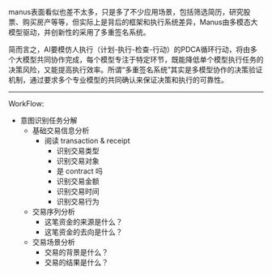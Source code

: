 manus表面看似也差不太多，只是多了不少应用场景，包括筛选简历，研究股票、购买房产等等，但实际上是背后的框架和执行系统差异，Manus由多模态大模型驱动，并创新性的采用了多重签名系统。

简而言之，AI要模仿人执行（计划-执行-检查-行动）的PDCA循环行动，将由多个大模型共同协作完成，每个模型专注于特定环节，既能降低单个模型执行任务的决策风险，又能提高执行效率。所谓“多重签名系统”其实是多模型协作的决策验证机制，通过要求多个专业模型的共同确认来保证决策和执行的可靠性。

---

WorkFlow:

- 意图识别任务分解
  - 基础交易信息分析
    - 阅读 transaction & receipt
        - 识别交易类型
        - 识别交易对象
        - 是 contract 吗
        - 识别交易金额
        - 识别交易时间
        - 识别交易行为
  - 交易序列分析
    - 这笔资金的来源是什么？
    - 这笔资金的去向是什么？
  - 交易场景分析
    - 交易的背景是什么？
    - 交易的结果是什么？
